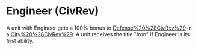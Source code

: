 # Engineer (CivRev)

A unit with Engineer gets a 100% bonus to [Defense%20%28CivRev%29](defense) in a [City%20%28CivRev%29](city). A unit receives the title "Iron" if Engineer is its first ability.